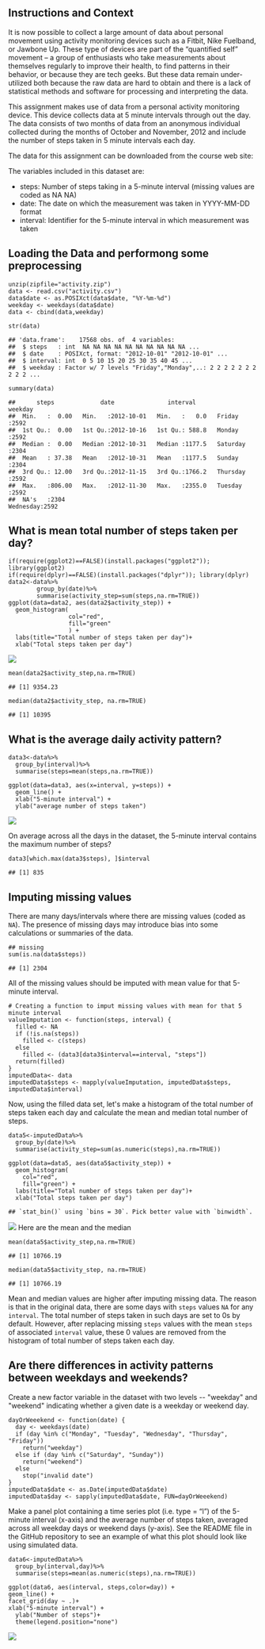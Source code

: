 Instructions and Context
------------------------

It is now possible to collect a large amount of data about personal
movement using activity monitoring devices such as a Fitbit, Nike
Fuelband, or Jawbone Up. These type of devices are part of the
“quantified self” movement – a group of enthusiasts who take
measurements about themselves regularly to improve their health, to find
patterns in their behavior, or because they are tech geeks. But these
data remain under-utilized both because the raw data are hard to obtain
and there is a lack of statistical methods and software for processing
and interpreting the data.

This assignment makes use of data from a personal activity monitoring
device. This device collects data at 5 minute intervals through out the
day. The data consists of two months of data from an anonymous
individual collected during the months of October and November, 2012 and
include the number of steps taken in 5 minute intervals each day.

The data for this assignment can be downloaded from the course web site:

The variables included in this dataset are:

-   steps: Number of steps taking in a 5-minute interval (missing values
    are coded as NA NA)
-   date: The date on which the measurement was taken in YYYY-MM-DD
    format
-   interval: Identifier for the 5-minute interval in which measurement
    was taken

Loading the Data and performong some preprocessing
--------------------------------------------------

    unzip(zipfile="activity.zip")  
    data <- read.csv("activity.csv")
    data$date <- as.POSIXct(data$date, "%Y-%m-%d")
    weekday <- weekdays(data$date)
    data <- cbind(data,weekday)

    str(data)

    ## 'data.frame':    17568 obs. of  4 variables:
    ##  $ steps   : int  NA NA NA NA NA NA NA NA NA NA ...
    ##  $ date    : POSIXct, format: "2012-10-01" "2012-10-01" ...
    ##  $ interval: int  0 5 10 15 20 25 30 35 40 45 ...
    ##  $ weekday : Factor w/ 7 levels "Friday","Monday",..: 2 2 2 2 2 2 2 2 2 2 ...

    summary(data)

    ##      steps             date               interval           weekday    
    ##  Min.   :  0.00   Min.   :2012-10-01   Min.   :   0.0   Friday   :2592  
    ##  1st Qu.:  0.00   1st Qu.:2012-10-16   1st Qu.: 588.8   Monday   :2592  
    ##  Median :  0.00   Median :2012-10-31   Median :1177.5   Saturday :2304  
    ##  Mean   : 37.38   Mean   :2012-10-31   Mean   :1177.5   Sunday   :2304  
    ##  3rd Qu.: 12.00   3rd Qu.:2012-11-15   3rd Qu.:1766.2   Thursday :2592  
    ##  Max.   :806.00   Max.   :2012-11-30   Max.   :2355.0   Tuesday  :2592  
    ##  NA's   :2304                                           Wednesday:2592

What is mean total number of steps taken per day?
-------------------------------------------------

    if(require(ggplot2)==FALSE)(install.packages("ggplot2")); library(ggplot2)
    if(require(dplyr)==FALSE)(install.packages("dplyr")); library(dplyr)
    data2<-data%>%
            group_by(date)%>%
            summarise(activity_step=sum(steps,na.rm=TRUE))
    ggplot(data=data2, aes(data2$activity_step)) + 
      geom_histogram( 
                     col="red", 
                     fill="green"
                     ) + 
      labs(title="Total number of steps taken per day")+
      xlab("Total steps taken per day")

![](PA1_template_files/figure-markdown_strict/meang-1.png)

    mean(data2$activity_step,na.rm=TRUE)

    ## [1] 9354.23

    median(data2$activity_step, na.rm=TRUE)

    ## [1] 10395

What is the average daily activity pattern?
-------------------------------------------

    data3<-data%>%
      group_by(interval)%>%
      summarise(steps=mean(steps,na.rm=TRUE))

    ggplot(data=data3, aes(x=interval, y=steps)) +
      geom_line() +
      xlab("5-minute interval") +
      ylab("average number of steps taken")

![](PA1_template_files/figure-markdown_strict/averagedaily-1.png)

On average across all the days in the dataset, the 5-minute interval
contains the maximum number of steps?

    data3[which.max(data3$steps), ]$interval

    ## [1] 835

Imputing missing values
-----------------------

There are many days/intervals where there are missing values (coded as
`NA`). The presence of missing days may introduce bias into some
calculations or summaries of the data.

    ## missing
    sum(is.na(data$steps))

    ## [1] 2304

All of the missing values should be imputed with mean value for that
5-minute interval.

    # Creating a function to imput missing values with mean for that 5 minute interval
    valueImputation <- function(steps, interval) {
      filled <- NA
      if (!is.na(steps))
        filled <- c(steps)
      else
        filled <- (data3[data3$interval==interval, "steps"])
      return(filled)
    }
    imputedData<- data
    imputedData$steps <- mapply(valueImputation, imputedData$steps, imputedData$interval)

Now, using the filled data set, let's make a histogram of the total
number of steps taken each day and calculate the mean and median total
number of steps.

    data5<-imputedData%>%
      group_by(date)%>%
      summarise(activity_step=sum(as.numeric(steps),na.rm=TRUE))

    ggplot(data=data5, aes(data5$activity_step)) + 
      geom_histogram( 
        col="red", 
        fill="green") + 
      labs(title="Total number of steps taken per day")+
      xlab("Total steps taken per day")

    ## `stat_bin()` using `bins = 30`. Pick better value with `binwidth`.

![](PA1_template_files/figure-markdown_strict/imputeddata-1.png) Here
are the mean and the median

    mean(data5$activity_step,na.rm=TRUE)

    ## [1] 10766.19

    median(data5$activity_step, na.rm=TRUE)

    ## [1] 10766.19

Mean and median values are higher after imputing missing data. The
reason is that in the original data, there are some days with `steps`
values `NA` for any `interval`. The total number of steps taken in such
days are set to 0s by default. However, after replacing missing `steps`
values with the mean `steps` of associated `interval` value, these 0
values are removed from the histogram of total number of steps taken
each day.

Are there differences in activity patterns between weekdays and weekends?
-------------------------------------------------------------------------

Create a new factor variable in the dataset with two levels -- "weekday"
and "weekend" indicating whether a given date is a weekday or weekend
day.

    dayOrWeeekend <- function(date) {
      day <- weekdays(date)
      if (day %in% c("Monday", "Tuesday", "Wednesday", "Thursday", "Friday"))
        return("weekday")
      else if (day %in% c("Saturday", "Sunday"))
        return("weekend")
      else
        stop("invalid date")
    }
    imputedData$date <- as.Date(imputedData$date)
    imputedData$day <- sapply(imputedData$date, FUN=dayOrWeeekend)

Make a panel plot containing a time series plot (i.e. type = “l”) of the
5-minute interval (x-axis) and the average number of steps taken,
averaged across all weekday days or weekend days (y-axis). See the
README file in the GitHub repository to see an example of what this plot
should look like using simulated data.

    data6<-imputedData%>%
      group_by(interval,day)%>%
      summarise(steps=mean(as.numeric(steps),na.rm=TRUE))

    ggplot(data6, aes(interval, steps,color=day)) +
    geom_line() +
    facet_grid(day ~ .)+ 
    xlab("5-minute interval") +
      ylab("Number of steps")+
      theme(legend.position="none")

![](PA1_template_files/figure-markdown_strict/avgweekdayvsweekend-1.png)
